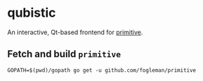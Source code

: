 # qubistic

An interactive, Qt-based frontend for [primitive](https://github.com/fogleman/primitive).

## Fetch and build `primitive`

```
GOPATH=$(pwd)/gopath go get -u github.com/fogleman/primitive
```